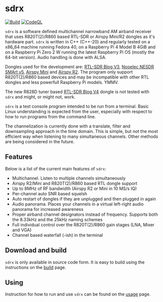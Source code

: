 sdrx
====

[![Build](https://github.com/johanhedin/sdrx/actions/workflows/ci.yaml/badge.svg)](https://github.com/johanhedin/sdrx/actions/workflows/ci.yaml)
[![CodeQL](https://github.com/johanhedin/sdrx/actions/workflows/codeql-analysis.yml/badge.svg)](https://github.com/johanhedin/sdrx/actions/workflows/codeql-analysis.yml)

`sdrx` is a software defined multichannel narrowband AM airband receiver that
uses R820T(2)/R860 based RTL-SDR or Airspy Mini/R2 dongles as it's hardware
part. `sdrx` is written in C++ (C++-20) and regularly tested on a x86_64 machine
running Fedora 40, on a Raspberry Pi 4 Model B 4GiB and on a Raspberry Pi Zero 2 W
running the latest Raspberry Pi OS (mostly the 64-bit version). Audio handling
is done with ALSA.

Dongles used for the development are: [RTL-SDR Blog V3](https://www.rtl-sdr.com/buy-rtl-sdr-dvb-t-dongles),
[Nooelec NESDR SMArt v5](https://www.nooelec.com/store/sdr/sdr-receivers/smart/nesdr-smart-sdr.html),
[Airspy Mini](https://airspy.com/airspy-mini) and [Airspy R2](https://airspy.com/airspy-r2).
The program only support R820T(2)/R860 based devices and may be incompatible
with other RTL dongles and less powerfull Raspberry Pi models. YMMV.

The new R828D tuner based [RTL-SDR Blog V4](https://www.rtl-sdr.com/buy-rtl-sdr-dvb-t-dongles)
dongle is not tested with `sdrx` and might, or might not, work.

`sdrx` is a text console program intended to be run from a terminal. Basic Linux
understanding is expected from the user, especially with respect to how to
run programs from the command line.

The channelization is currently done with a translate, filter and downsampling
approach in the time domain. This is simple, but not the most efficient way
when listening to many simultaneous channels. Other methods are being considered
in the future.


Features
----
Below is a list of the current main features of `sdrx`:

 * Multichannel. Listen to multiple channels simultaneously
 * Airspy R2/Mini and R820T(2)/R860 based RTL dongle support
 * Up to 8MHz of RF bandwidth (Airspy R2 or Mini in 10 MS/s IQ)
 * Per-channel auto SNR based squelsh
 * Auto restart of dongles if they are unplugged and then plugged in again
 * Audio panorama. Places your channels in a virtual left-right audio panorama for increased awareness
 * Proper airband channel designators instead of frequency. Supports both the 8.33kHz and the 25kHz naming schemes
 * Full individual control over the R820T(2)/R860 gain stages (LNA, Mixer and VGA)
 * Channel based waterfall (-ish) in the terminal


Download and build
----
`sdrx` is only available in source code form. It is easy to build using the
instructions on the [build](doc/BUILD.md) page.


Using
----
Instruction for how to run and use `sdrx` can be found on the [usage](doc/USING.md)
page.
